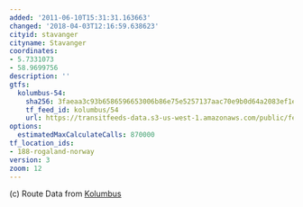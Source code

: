 ```yaml
---
added: '2011-06-10T15:31:31.163663'
changed: '2018-04-03T12:16:59.638623'
cityid: stavanger
cityname: Stavanger
coordinates:
- 5.7331073
- 58.9699756
description: ''
gtfs:
  kolumbus-54:
    sha256: 3faeaa3c93b6586596653006b86e75e5257137aac70e9b0d64a2083ef1e05fb2
    tf_feed_id: kolumbus/54
    url: https://transitfeeds-data.s3-us-west-1.amazonaws.com/public/feeds/kolumbus/54/20180308/gtfs.zip
options:
  estimatedMaxCalculateCalls: 870000
tf_location_ids:
- 188-rogaland-norway
version: 3
zoom: 12
---
```


(c) Route Data from [Kolumbus](http://kolumbus.no)
